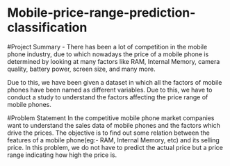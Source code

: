 # Mobile-price-range-prediction-classification

#Project Summary -
There has been a lot of competition in the mobile phone industry, due to which nowadays the price of a mobile phone is determined by looking at many factors like RAM, Internal Memory, camera quality, battery power, screen size, and many more.

Due to this, we have been given a dataset in which all the factors of mobile phones have been named as different variables. Due to this, we have to conduct a study to understand the factors affecting the price range of mobile phones.

#Problem Statement
In the competitive mobile phone market companies want to understand the sales data of mobile phones and the factors which drive the prices. The objective is to find out some relation between the features of a mobile phone(eg:- RAM, Internal Memory, etc) and its selling price. In this problem, we do not have to predict the actual price but a price range indicating how high the price is.
